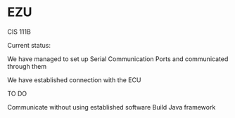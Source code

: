 # EZU
CIS 111B

Current status:

We have managed to set up Serial Communication Ports and communicated through them

We have established connection with the ECU

TO DO

Communicate without using established software
Build Java framework
